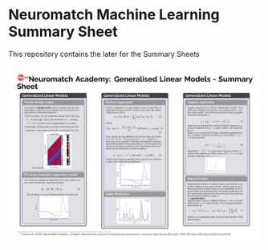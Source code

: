 # Neuromatch Machine Learning Summary Sheet

This repository contains the later for the Summary Sheets 


![W1D3_GLM](W1D3_GLM.png)
